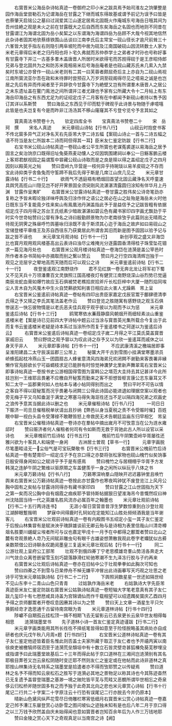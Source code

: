 <!-- { "loadSidebar": true } -->
　　右寳晋米公海岳杂诗帖真迹一卷御府之印小米之跋具焉予始司淮左之饷肇整是园作海岳堂尝勒石为记谓海岳在甘露之下继而城东得故基或谓予前记为误予曰皆是也蔡肇天启铭公之墓曰过润爱其江山遂定居焉北固既火作庵城东号海岳日哦其间为吾州佳絶之观是未火之前在甘露旣大之后自西而东矣海岳之名固也而地则不同昔在甘露谓江为海谓北固为岳小矣絜之以东谓海为海谓四岳为岳顾不大哉今视其地信然此杂诗者固其地欤蔡绦铁围山丛谈曰江南李氏后主常宝一砚山径长才逾尺前耸三十六峯皆大犹手指左右则隐引两阜坡陀而中凿为砚及江南国破砚山因流转数士人家为米老元章得后米老之归丹阳也将卜宅久弗就而苏仲恭学士之弟者才时孙也号称好事有甘露寺下并江一古基多羣木盖唐晋人所居时米欲得宅而苏觊得砚于是王彦昭侍郎兄弟与登北固共为之和防苏米竟相易米后号海岳庵者是也砚山藏苏氏未几索入九禁矣时东坡公亦曾作一砚山米老则有二其一曰芙蓉者颇屈奇后主上亦自为二砚山焉视江南所寳流亚尔吾在政和末待罪时尝预召入万岁洞至砚阁得尽见之噫易之诚是也岂居之先后有异而传闻者至于异辞欤今甘露寺下为絶壁又岂有所谓羣木唐晋人之居公之未东遗址盖在鳌门鳯池之间所谓并江者尤疎也予家有公所藏大令十二月帖上有东海岳印海岳之有东西尤足为的证绍定戊子二月客有在中都闻予新砚山者持以售予因订其详以系斯赞
　　赞曰海岳之东西见于印而騐于碑观乎此诗景与物随于虖噫嘻此皆是也夫岂复有今是而昨非江汤汤其不移山窿窿其不亏登兮览兮予言其如之











　　寳真斋法书赞卷十九
　　钦定四库全书
　　宝真斋法书赞卷二十
　　宋　岳珂　撰
　　宋名人真迹
　　米元章砚山诗帖【行书八行】
　　山砚云时抱奁书客不传北窗多异气正对净名天右先臣芾大字二诗五幅【案砚山诗止一首与二诗五幅之语不符当是友仁所跋本二诗而珂但得其一耳】臣米友仁鉴定防跋【行书二行】
　　右宝书米公砚山诗帖真迹一卷砚山者公平生所寳也老谋菟裘遂以易海岳之居予固言之矣治饷京口既得旧址兔葵燕麦动懐人之叹因筑围建祠以奉公一日觞客鹏云楼上客郑君猷视园之扁谓笈中甞藏公砚山诗取而是之良是赎以得之盖绍定戊子之四月因刻以殿英光之帖
　　赞曰壶岭九华营是一枝何异乎持琬琰以易羊皮砚之不存而宝此诗抑类乎舎鱼兔而守筌蹄不我后先得于斯是几席江山庶几见之
　　米元章甘露诗帖【行书二十行】
　　欲雨气不透庭梧有栖烟回首望北固云藏浄名天呼童速具舆凭高揽山川隠见岂不好开霁景固全须臾刚风流湛湛清露圆归涂知有伴华月上丹渊　甘露作呈夷旷
　　右寳晋米公甘露诗帖真迹一卷甘露之胜伟矣公诗竒笔劲亦复称之予皆未暇论独详味呼舆及归涂作伴之语公之居必在山之趾殆是海岳未火时他日既东当不复能竟夕徃来矣山有鳯凰池丹渊盖指此予于是益信予之记跋皆粗有依据绍定戊子四月得之苏台王氏纸素少暗故湛湛如碧云色有藏书家印四字画尤飘劲于平时实今世竒帖赞曰公甞有浄名之诗曰殷勤顾景物为尔老南徐攷乎此篇则出无晴雨之待观无阴霁之殊昼呼竹舆墓咏归涂既不舎于斯须其心迩于海岳之故庐如曰易砚山之宝储登楼平章维王及苏自西徂东乃获奠居此所谓舎其旧而新是图予固因以验予记与跋之皆不诬也
　　米元章宝月观诗帖【行书十一行】
　　新创亭观之盛又非海岱比也寳月观用观风楼基高出云表诗曰浊尽尘难掩光分逐露圆香清得桂子珠莹坠花钿求一篇见海月处也
　　右寳晋米公观月楼诗帖真迹一卷海岱在涟漪是盖公宰邑时所作者本杂书简帖中亦摘取而别之繋以赞云
　　赞曰月之行空四海清辉岂独于一观见之览层宇之翚地高而天随而后可以观公之诗
　　米元章鉴逺前诗帖【行书二十一行】
　　夜登鉴逺观江南野烧作
　　君不见红旗一卷无奔北龙让将军初下蜀又不见天兵十万领潘曹百文灵旗照江国高楼夜灯有健赏江南野烧深山谷烈势已觉逼南辰龙蛇血膏如爆竹故应玉石俱被焚老樵拾炭拾斧斤长松巨梓中大厦一随烈焰同埃尘人言木自为风戛木中生火自焚爇欲知利害日相应此火害人尤躁爇　芾上呈
　　右宝晋米公鉴逺前诗帖真迹一卷帖有四印出贵臣家嘉定戊辰官鬻于鄽肆德清李氏得之予又赎之李氏其笔法盖老作云
　　赞曰登览之胜随寓有感野烧之观玉石俱惨逞志一快忘彼物情是以老氏恶夫佳兵观乎观乎彼以为观而予以为惩
　　米元章鉴逺后诗帖【行书十三行】
　　鸥鹭寒依水蒹葭静靡风朝烟开雨细轻素淡山重鉴逺楼米老【案是诗已见前四大字诗帖中题云过当涂与寳晋英光集所载合今复出于此而复书云鉴逺楼米老疑是诗本系过当涂所作而复于鉴逺楼书之珂遂以为鉴逺后诗云】
　　右寳晋米公鉴逺后诗帖真迹一卷绍定戊子嵗二月得之平江莫氏莫盖寳晋家戚旧云
　　赞曰野烧之观予甞以为叹此诗之存予又以为欣一鉴逺耳而戚休之以身天乎非人
　　米元章即事诗帖【行书十一行】
　　不应武康清溪之檄端居即事呈淮阳建昌二太守辰溪监郡三公芾上
　　秘箧大开千古到雪图小挂满堂寒墨浓员峤蜂孤起枕冷燕山玉一团圆扇古人蜂雀意清风四海弟兄欢闭闗不谢勤来客畏署非縁懒作官凫胫欲长宁可益蜩枝求足已能胖有时惊觉神瀵梦北里新声舞翠鸾右宝晋米公即事诗帖真迹一卷按书史公游相国得雪图为富韩公之壻范大圭持去其记甚详今此所挂岂别一王维耶且畏暑不应檄自开秘笈而勤来之客不拒想皆枢言康公志东軰耳又不知二太守一监郡果何如人也帖本与诸小帖同得别而出之
　　赞曰平时不可告以情之客自不得以窥秘笈而况乎畏暑与闭闗三公得此诗固必能进退如理据空案以观者也旁无梅子平又乌知垂涎于满堂之寒塞马得失海沤徃还当不足以隔四海兄弟之欢画史之浪传予意其当据此诗以删之也
　　米元章催租诗帖【行书八行】
　　一司日日下赈济一司旦旦催租税单状请出且抄纳【弊邑以身当夏税之责不令受赈时催】百姓眼中聊一视白头县令受薄禄不敢鞭笞怒上帝救民无术告朝廷监庙东归早相乞　芾呈
　　右宝晋米公催租诗帖真迹一卷诗亦在羣帖中摘出嵗月不可攷意当在公为涟水雍邱时
　　赞曰赈济者何人催租者何司有令如斯而无救于背驰此古人所以设官以采诗也
　　米元章槐前竹后诗帖【行书五行】
　　槐前竹后午阴繁壶岭华胥屡徃还雅兴欲为十客具人和端使一身闲
　　古洲居士曽观【草书一行】
　　元章字画脱尽笔墨畦迳无一尘俗气是可宝玩槩敬书【行书三行】
　　右寳晋米公槐前竹后诗帖真迹一卷有楚胄印一绍定戊子予在京口得之亦婺将张松家物也砚山槐竹似矣饷事日殷安得身闲如公之赋诗乎予于是有感焉
　　赞曰槐竹之与居栩栩乎华胥予方发韩滉之连舻午阴之繁维以驱原隰之车盖健羡乎一身之闲所以纵玩乎八体之书
　　米元章万籁诗帖【行书八行】
　　万籁寒深响羣山隠映开迟迟暮钟里且唤竹舆来右寳晋米公万籁诗帖真迹一卷按此亦甘露作也寒夜鸣钟犹不废登览江上风月公胸中固有之矣帖与甘露诗同得亦有藏书家印四
　　赞曰甘露之江山世固指为天下之第一矣而况公胸中自有烟霞之痼疾耶予甞持斯帖据狠日望淮海吊今昔慨然叹曰神州沈陆固当待一代之英雄名胜风流亦必属百年之翰墨也
　　米元章壮观前诗帖【行书二十五行两诗连书】
　　无涯小智日营营昔昔浮生梦数惊重到白沙登壮观江湖醉眼蹔揩明
　　梦寐中间得鹿时孔轲如在定能知江山胜处频倾酒我是当年谢客儿
　　右宝晋米公壮观前诗帖真迹一卷有内殿图书五绍定小玺一其子友仁鉴定于后按山林集甞有是赋泱泱乎瑰辞雄谈前无卿云殆与是诗相为表里信哉山川清竒樽爼名胜要川龌龊尘埃者所可与议也嘉定甲戌十一月予在中都得之鄽鬻者赞曰北山之麓有竒观景絶人竒乃无间赋非雕虫句有眼千古雄姿想萧散我观此卷字老孏犹似古彛亲数颒借公旧诗聊永叹跪阅墨皇三复返米元章壮观后帖【行书十一行】
　　同二公游壮观上呈府公工部芾
　　壮观不到俄四朞丁宁老思模雄竒羣山势活各奔走大川气敛合众离苍嵌留雪玉刻巧碧落静滑红轮驰寒潮不生九泽冻行胶与子约再来
　　右寳晋米公壮观后诗帖真迹一卷亦在旧帖中公于壮观拳拳如此胸次可知也
　　赞曰四朞之不到雪与日杲停舟不棹无嫌平冲冒出此诗画摹写天巧观之壮思之老诗乎可攷米元章姑孰诗帖【行书二十二行】
　　下舆照涧数星星一世还如隔世经不见山东李十二青山山色只青青
　　过姑孰作海岳米老
　　右姑孰诗大字先臣芾真迹臣米友仁鉴定防跋右寳晋米公姑孰诗帖真迹一卷短轴大字笔老意真有其子友仁跋凢玺印十有七厯厯咸具诗盖为宫锦谪仙而作千载相望可以绍遗躅矣寳庆乙酉四月予得之京师鄽鬻者开卷叹息因赓其诗以为之赞
　　赞曰天上文章一酒星生平只欠换鹅经竒才逸思通千古留待南宫眼为青
　　米元章道林诗帖【行书十四行】
　　陟巘不自期孤云挂松顶一揖不相期飞去无留影云已去泉更长云泉毕世友相得每相思
　　涟漪瑞墨堂书
　　先子道林小诗一首友仁鉴定真迹谨跋【行书二行】
　　米元章字画类能用其所长徃徃不择纸笔皆得如意至于险怪脱略虽其病处亦自成研者也庆元戊午秋八月周题【行书四行】
　　右宝晋米公道林诗帖真迹一卷有其子友仁鉴定他迹皆着臣名惟此则否盖士夫家所藏于取正于友仁者也予开禧丙寅以南徐庾吏被檄犒师宿泗至于涟漪荒垒頽垣中有十数立石皆灵壁竒甚狐榛免葵芜秽埋没或指谓予曰此瑞墨堂故基后二十三年而得此帖于京口道林在三湘间岂涟漪别有其名耶极目莾苍又岂云泉松阴随时变迁耶不然则友仁之鉴定或在他帖而此诗非道林之真耶按山林集诗无名特系之瑞墨堂是拾遣者亦不得而攷耶赞之以传疑焉
　　赞曰道林之名予不得而知云泉松石之胜写于涟漪必其地之景物足以称其诗也今其陈迹杳然已无复遗予盖甞登瑞墨之基渺一境之陂陀皆平芜与荒畦又恶覩所谓毕世相忘之奇泉侈云归松桥斧随世固多有之而予独于此奇其北向之悲也米元章赏心诗帖【行书十行尾记二行共二十字案二十字原注云十行恐有误尾记二行亦脱去今并仍原本】
　　晴新山色黛风纵芦花雪尽日倚雕栏寒宵低细月右寳晋米公赏心诗帖真迹一卷嘉定己邜予漕江东屡登赏心访卧雪之图问坡仙之迹独未知有是也后八年二月于京口得之以三万钱予欣然盖自庆未始得闻也意如寳晋者岂知百余年后为人作三万钱地耶
　　赞曰金陵之赏心天下之奇观真足以当南宫之诗【阙】


